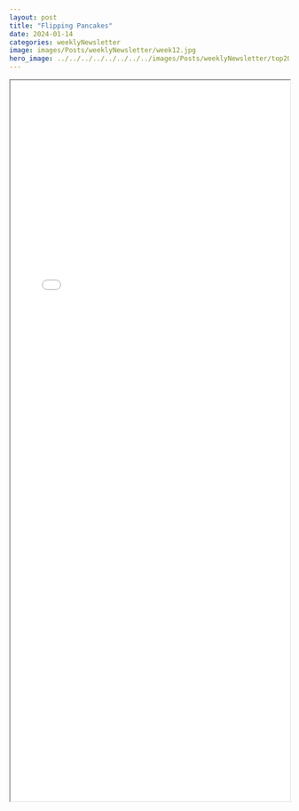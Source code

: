 ```yaml
---
layout: post
title: "Flipping Pancakes"
date: 2024-01-14
categories: weeklyNewsletter
image: images/Posts/weeklyNewsletter/week12.jpg
hero_image: ../../../../../../../../images/Posts/weeklyNewsletter/top2024.png
---
```


<iframe src="{{ site.baseurl }}/BroncoBulletin/Broncobots Bulletin 12.pdf" width="100%" height="1300em">
    </iframe>
